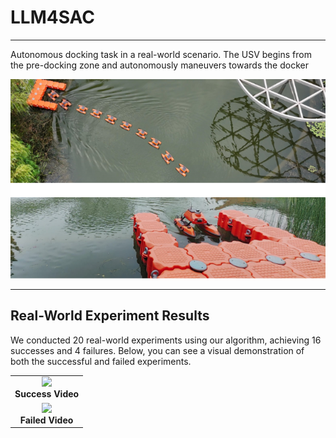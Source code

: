 # LLM4SAC
---
Autonomous docking task in a real-world scenario. The USV begins from the pre-docking zone and autonomously maneuvers towards the docker


<img src="./gif/usv_docking_mission.png" width="1000"/>


---
## Real-World Experiment Results 

We conducted 20 real-world experiments using our algorithm, achieving 16 successes and 4 failures. Below, you can see a visual demonstration of both the successful and failed experiments.

<table> <tr> <!-- 第一行，成功实验的 GIF --> <td align="center"> <img src="./gif/success.gif" width="800"/><br> <strong>Success Video</strong> </td> </tr> <tr> <!-- 第二行，失败实验的 GIF --> <td align="center"> <img src="./gif/fail.gif" width="800"/><br> <strong>Failed Video</strong> </td> </tr> </table>
